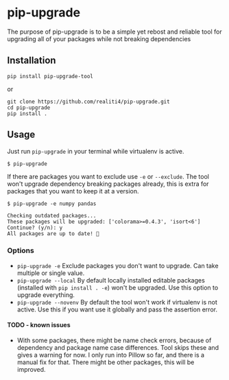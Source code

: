 # pip-upgrade
The purpose of pip-upgrade is to be a simple yet rebost and reliable tool for upgrading all of your packages while not breaking dependencies

## Installation

	pip install pip-upgrade-tool
	
or	

    git clone https://github.com/realiti4/pip-upgrade.git
    cd pip-upgrade
    pip install .

## Usage
Just run `pip-upgrade` in your terminal while virtualenv is active.

    $ pip-upgrade

If there are packages you want to exclude use `-e` or `--exclude`. The tool won't upgrade dependency breaking packages already, this is extra for packages that you want to keep it at a version.

    $ pip-upgrade -e numpy pandas

```
Checking outdated packages...
These packages will be upgraded: ['colorama>=0.4.3', 'isort<6']
Continue? (y/n): y
All packages are up to date! 🎉
```

### Options
- `pip-upgrade -e` Exclude packages you don't want to upgrade. Can take multiple or single value.
- `pip-upgrade --local`	By default locally installed editable packages (installed with `pip install . -e`) won't be upgraded. Use this option to upgrade everything.
- `pip-upgrade --novenv` By default the tool won't work if virtualenv is not active. Use this if you want use it globally and pass the assertion error.

#### TODO - known issues
- With some packages, there might be name check errors, because of dependency and package name case differences. Tool skips these and gives a warning for now. I only run into Pillow so far, and there is a manual fix for that. There might be other packages, this will be improved.
